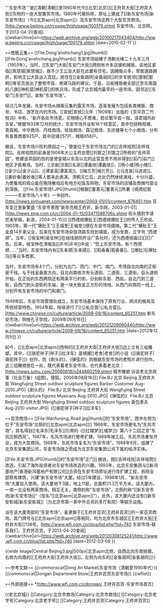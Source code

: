'''东安市场'''是[[清朝|清朝]]至1990年代今[[北京|北京]][[王府井大街|王府井大街]]东侧的一座大型集贸市场。1990年代被拆除，原址上建成了[[新东安市场|新东安市场]]（今[[北京apm|北京apm]]）及东安市场这两个大型百货商场。<ref name=bjw>[http://www.beijing.cn/rcpage/jhlzh/page/100179.shtml 东安市场，北京网，于2013-04-20查阅] {{webarchive|url=https://web.archive.org/web/20100217043404/http://www.beijing.cn/rcpage/jhlzh/page/100179.shtml |date=2010-02-17 }}</ref>

==商贩云集==
[[File:Dong'anshichang1.jpg|thumb]]
[[File:Dong'anshichang.jpg|thumb]]
东安市场始建于清朝光绪二十九年三月（1903年）。当时，[[东安门大街|东安门大街]]两侧有许多店铺和摊贩。该地区紧临[[紫禁城|紫禁城]]，故不少王公及大臣在此置有住宅。因摊贩众多，常致道路拥挤，影响王公大臣出入宫廷。居住在[[金鱼胡同|金鱼胡同]]的步军统领[[那桐|那桐]]等官员提出了整顿市容、修建马路的建议。于是，沿街摊贩被全部迁至东南面的八旗[[神机营|神机营]]的练兵场，形成了北京城内最早的一座市场，因邻近[[东安门|东安门]]，故称“东安市场”。<ref name=bjw/>

经过几年发展，东安市场从摊贩云集的露天市场，逐渐发展为包括各类摊贩、商号、书店、游艺在内的市场。[[宣统|宣统]]元年（1909年）出版的《京华百二竹枝词》中称，“新开各处市场宽，买物随心不费难，若论繁华首一指，请君城内赴东安。”根据1933年12月的统计，东安市场共设有16个经营区，其中包括畅观楼、青霖阁、中华商场、丹桂商场、桂铭商场、霖记商场、东庆楼等七个小商场，分布有各类商贩925户，其中店铺257户、摊贩658户。<ref name=bjw/>

据说，东安市场兴旺的原因之一，便是位于东安市场北门的[[吉祥戏院|吉祥戏院]]。吉祥戏院的前身是1906年大公主府总管[[刘燮之|刘燮之]]所修的“吉祥茶园”，修建该茶园的目的是使皇城以东及以北的达官显贵不用非得到[[前门|前门]]地区才能看戏。当时，[[京剧|京剧]]名家[[谭鑫培|谭鑫培]]、[[杨小楼|杨小楼]]、[[金少山|金少山]]、[[谭富英|谭富英]]、[[梅兰芳|梅兰芳]]、[[马连良|马连良]]、[[姜妙香|姜妙香]]等人都来此表演。清朝灭亡后，此处仍然继续演戏，十分兴盛。为使看戏的观众能在晚场散戏后有地方吃饭及购物，东安市场的店铺及商摊均营业到深夜。<ref name=bjw/>
[[File:东安市场1.JPG|thumb]]根据[[董善元|董善元]]所著《阛阓纪胜———东安市场八十年》一书创作。<ref>[http://news.xinhuanet.com/newscenter/2003-01/01/content_676451.htm 百年变迁景象繁盛 “东安市景图”新年亮相王府井，新华网，2003-01-01]</ref><ref>[http://news.sina.com.cn/c/2004-01-15/03471588706s.shtml 街头错别字请您来举报，新浪，2004-01-15]</ref>]]
[[西德顺爆肚王|西德顺爆肚王]]的传人王欣说，1903年，第一代“爆肚王”[[王福奎|王福奎]]便在东安市场摆摊。第二代“爆肚王”王金良14岁承父业，后来在东安市场杂技场路东找到铺面，成为坐商，立字号 “西德顺”。当年，[[侯宝林|侯宝林]]在绒线胡同开设广告社时，还为西德顺画过幻灯广告。后来，侯宝林在清唱及[[评书|评书]]中说：“您上东安市场，有个西德顺……”当时，东安市场内有[[东来顺|东来顺]]、[[稻香春|稻香春]]、[[爆肚冯|爆肚冯]]等众多商家。<ref name=bjw/>

当时，东安市场有4个门，分别为北门、西门、中门、南门。市场自北向南的正街是干线。与干线呈垂直方向，自北向南依次有头道街、二道街、三道街。自头道街开始，在正街的东西两侧还有两条平行的街，分别称东街、西街。自北门到三道街，自西门到头道街的东端，是一块大致呈正方形的场地。从西门向南的一线上，分别开有东安市场的中门和南门。<ref name=bjw/>

1949年后，东安市场管理处成立，东安市场基本保持了原有行业、网点的格局及传统经营特色。1954年起，陆续进行了[[公私合营|公私合营]]。<ref name=wlkz>[http://www.chinese.cn/culture/article/2009-09/16/content_65251.htm 新东安市场，网络孔子学院，2009年09月16日] {{webarchive|url=https://web.archive.org/web/20121209060440/http://www.chinese.cn/culture/article/2009-09/16/content_65251.htm |date=2012年12月9日 }}</ref>

如今，[[北京apm|北京apm]]西侧的[[王府井大街|王府井大街]]边上立有三组雕塑。其中，《[[骆驼祥子|祥子]]拉洋车》是根据[[老舍|老舍]]的小说《[[骆驼祥子|骆驼祥子]]》创作，而《剃头的》、《弹弦的》则根据东安市场的老照片进行创作。这三组雕塑放在一处，既代表着老东安市场，也代表着老北京：<ref>[http://news.sohu.com/20060818/n244860259.shtml 城市雕塑 诉说老北京故事（社会万象）(组图)，搜狐，2006年08月18日]</ref>
<gallery>
File:BJ 北京 Beijing 王府井大街 Wangfujing Street outdoor sculpture figures Barber Customer Aug-2010.JPG|《剃头的》
File:BJ 北京 Beijing 王府井大街 Wangfujing Street outdoor sculpture figures Musicans Aug-2010.JPG|《弹弦的》
File:BJ 北京 Beijing 王府井大街 Wangfujing Street outdoor sculpture figures 黃包車夫 Aug-2010 visitor.JPG|《[[骆驼祥子|祥子]]拉洋车》
</gallery>

==百货商场==
[[File:Wanfunjing_Road.jpg|thumb]]的“东安市场”。图中左侧为位于“东安市场”北侧的[[北京apm|北京apm]]]]
1966年，东安市场更名为“东风市场”，其名得自[[毛泽东|毛泽东]]引用的《[[红楼梦|红楼梦]]》第八十二回之言“东风压倒西风”。1967年，东风市场进行整修扩建。1969年竣工后，东风市场重张开业，成为大型商场。1988年，东风市场复名为“东安市场”。1988年9月，组建了北京东安集团公司，东安市场随之而成为北京东安集团公司下属的经济实体。<ref name=wlkz/>

[[File:东安市场.JPG|thumb]]的“东安市场”正门]]
据说，因[[吉祥戏院|吉祥戏院]]改造，引起了海外投资者对东安市场改造的兴趣。1993年，北京东安集团与[[新鸿基地产|香港新鸿基地产有限公司]]合资在东安市场原址进行改扩建工程，拆除全部原有建筑，兴建“新东安市场”大厦。经过5年建设，1998年1月，“新东安市场”大厦投入使用。该大厦地下3层，地上11层，总面积21.3万平方米。该大厦内，一南一北设有两家商场，相互无关，南侧的称“东安市场”，北侧的称“[[新东安市场|新东安市场]]”（现名“[[北京apm|北京apm]]”）。此外，该大厦内还设有[[新东安影城|新东安影城]]（为北京市第一家中外合资的多厅影院）等娱乐设施。<ref name=wlkz/><ref name=bjw/>

设在该大厦南部的“东安市场”，是隶属于[[王府井百货|王府井百货]]的一家百货商场。其门牌号与[[北京apm|北京apm]]等相同，均为北京市东城区[[王府井大街|王府井大街]]138号。<ref>[http://www.wfj.com.cn/plus/list.php?tid=740 东安市场-联系我们，王府井百货，于2013-04-20查阅] {{webarchive|url=https://web.archive.org/web/20120308125241/http://www.wfj.com.cn/plus/list.php?tid=740 |date=2012-03-08 }}</ref>

{{wide image|Central Beijing3.jpg|500px|北京apm北侧，自西北向东南拍摄。右侧为向南的[[王府井大街|王府井大街]]，左侧为向东的[[金鱼胡同|金鱼胡同]]}}

==参考文献==
{{commonscat|Dong An Market|东安市场（清朝至1990年代）}}
{{commonscat|Dongan Department Store|王府井百货东安市场}}
{{reflist}}

==外部链接==
*[http://www.wfj.com.cn/dongan/ 王府井百货-东安市场首页]

{{老北京城}}
[[Category:北京市商场|Category:北京市商场]]
[[Category:北京老字号|Category:北京老字号]]
[[Category:王府井百货|Category:王府井百货]]